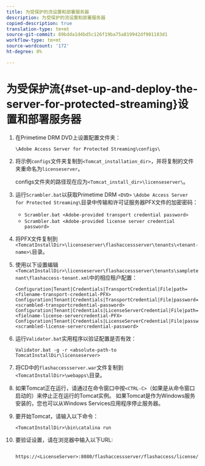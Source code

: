 ```yaml
---
title: 为受保护的流设置和部署服务器
description: 为受保护的流设置和部署服务器
copied-description: true
translation-type: tm+mt
source-git-commit: 89bdda1d4bd5c126f19ba75a819942df901183d1
workflow-type: tm+mt
source-wordcount: '172'
ht-degree: 0%

---
```



# 为受保护流{#set-up-and-deploy-the-server-for-protected-streaming}设置和部署服务器

1. 在Primetime DRM DVD上设置配置文件夹：

   `\Adobe Access Server for Protected Streaming\configs\`
1. 将示例`configs`文件夹复制到`<Tomcat_installation_dir>`，并将复制的文件夹重命名为`licenseserver`。

   configs文件夹的路径现在应为`<Tomcat_install_dir>\licenseserver\`。
1. 运行`Scrambler.bat`以获取Primetime DRM `<DVD>` `\Adobe Access Server for Protected Streaming\`目录中传输和许可证服务器PFX文件的加密密码：

   * `Scrambler.bat <Adobe-provided transport credential password>`
   * `Scrambler.bat <Adobe-provided license server credential password>`

1. 将PFX文件复制到`<TomcatInstallDir>\licenseserver\flashaccessserver\tenants\<tenant-name>\`目录。
1. 使用以下设置编辑`<TomcatInstallDir>\licenseserver\flashaccessserver\tenants\sampletenant\flashaccess-tenant.xml`中的相应租户配置：

   ```
   Configuration|Tenant|Credentials|TransportCredential|File|path=<filename-transport-credential-PFX> 
   Configuration|Tenant|Credentials|TransportCredential|File|password=<scrambled-transportcredential-password> 
   Configuration|Tenant|Credentials|LicenseServerCredential|File|path=<fielname-license-servercredential-PFX> 
   Configuration|Tenant|Credentials|LicenseServerCredential|File|password=<scrambled-license-servercredential-password>
   ```

1. 运行`Validator.bat`实用程序以验证配置是否有效：

   ```
   Validator.bat -g -r <absolute-path-to TomcatInstallDir\licenseserver>
   ```

1. 将CD中的`flashaccessserver.war`文件复制到`<TomcatInstallDir>\webapps\`目录。
1. 如果Tomcat正在运行，请通过在命令窗口中按`<CTRL-C>`（如果是从命令窗口启动的）来停止正在运行的Tomcat实例。 如果Tomcat是作为Windows服务安装的，您也可以从Windows Services应用程序停止服务器。
1. 要开始Tomcat，请输入以下命令：

   ```
   <TomcatInstallDir>\bin\catalina run
   ```

1. 要验证设置，请在浏览器中输入以下URL:

   ```
    https://<LicenseServer>:8080/flashaccessserver/flashaccess/license/v2
   ```
